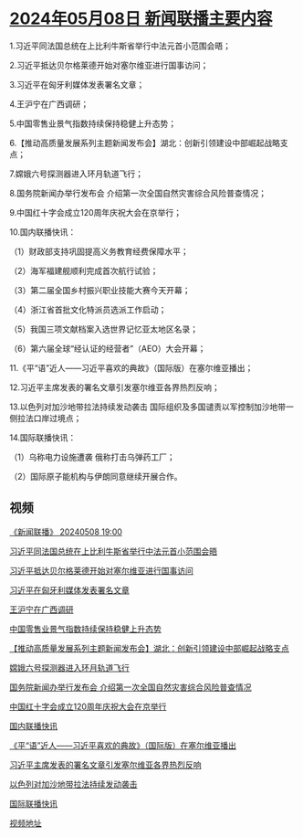 # [2024年05月08日 新闻联播主要内容](https://tv.cctv.com/lm/xwlb/day/20240508.shtml)

1.习近平同法国总统在上比利牛斯省举行中法元首小范围会晤；

2.习近平抵达贝尔格莱德开始对塞尔维亚进行国事访问；

3.习近平在匈牙利媒体发表署名文章；

4.王沪宁在广西调研；

5.中国零售业景气指数持续保持稳健上升态势；

6.【推动高质量发展系列主题新闻发布会】湖北：创新引领建设中部崛起战略支点；

7.嫦娥六号探测器进入环月轨道飞行；

8.国务院新闻办举行发布会 介绍第一次全国自然灾害综合风险普查情况；

9.中国红十字会成立120周年庆祝大会在京举行；

10.国内联播快讯：

（1）财政部支持巩固提高义务教育经费保障水平；

（2）海军福建舰顺利完成首次航行试验；

（3）第二届全国乡村振兴职业技能大赛今天开幕；

（4）浙江省首批文化特派员选派工作启动；

（5）我国三项文献档案入选世界记忆亚太地区名录；

（6）第六届全球“经认证的经营者”（AEO）大会开幕；

11.《平“语”近人——习近平喜欢的典故》（国际版）在塞尔维亚播出；

12.习近平主席发表的署名文章引发塞尔维亚各界热烈反响；

13.以色列对加沙地带拉法持续发动袭击 国际组织及多国谴责以军控制加沙地带一侧拉法口岸过境点；

14.国际联播快讯：

（1）乌称电力设施遭袭 俄称打击乌弹药工厂；

（2）国际原子能机构与伊朗同意继续开展合作。

## 视频

[《新闻联播》 20240508 19:00](https://tv.cctv.com/2024/05/08/VIDEIbAiJcbh7S8PQ6r0jcgB240508.shtml)

[习近平同法国总统在上比利牛斯省举行中法元首小范围会晤](https://tv.cctv.com/2024/05/08/VIDE0rkPfwtkGdRgEjZdye3m240508.shtml)

[习近平抵达贝尔格莱德开始对塞尔维亚进行国事访问](https://tv.cctv.com/2024/05/08/VIDEmBdicxvcngP9yfd7i9Wc240508.shtml)

[习近平在匈牙利媒体发表署名文章](https://tv.cctv.com/2024/05/08/VIDEFSODn1tffwgx7vjc6wcN240508.shtml)

[王沪宁在广西调研](https://tv.cctv.com/2024/05/08/VIDEB8Wk9LsYELZlNVttGes8240508.shtml)

[中国零售业景气指数持续保持稳健上升态势](https://tv.cctv.com/2024/05/08/VIDEaXd8ZZHs14SjhpzAaohp240508.shtml)

[【推动高质量发展系列主题新闻发布会】湖北：创新引领建设中部崛起战略支点](https://tv.cctv.com/2024/05/08/VIDEIVOhTZrL0iyU2ieVfigK240508.shtml)

[嫦娥六号探测器进入环月轨道飞行](https://tv.cctv.com/2024/05/08/VIDEiDqiikOs4CC67RIVYYyL240508.shtml)

[国务院新闻办举行发布会 介绍第一次全国自然灾害综合风险普查情况](https://tv.cctv.com/2024/05/08/VIDEKlVT9l6PkUeZMBXBYZu6240508.shtml)

[中国红十字会成立120周年庆祝大会在京举行](https://tv.cctv.com/2024/05/08/VIDE8P5t9FJbRJzJmyiihFU6240508.shtml)

[国内联播快讯](https://tv.cctv.com/2024/05/08/VIDErH9LeytNR08zqzAXvfs3240508.shtml)

[《平“语”近人——习近平喜欢的典故》（国际版）在塞尔维亚播出](https://tv.cctv.com/2024/05/08/VIDEDn7IBdrJBZvUa1N5DpcY240508.shtml)

[习近平主席发表的署名文章引发塞尔维亚各界热烈反响](https://tv.cctv.com/2024/05/08/VIDEbWWbrmyyAkUanSxqYaY2240508.shtml)

[以色列对加沙地带拉法持续发动袭击](https://tv.cctv.com/2024/05/08/VIDEGpfBYbTe8AxJ33qsU3sO240508.shtml)

[国际联播快讯](https://tv.cctv.com/2024/05/08/VIDEqRrJyEaHwP4Oth77wkj9240508.shtml)

[视频地址](https://tv.cctv.com/lm/xwlb/day/20240508.shtml) 


